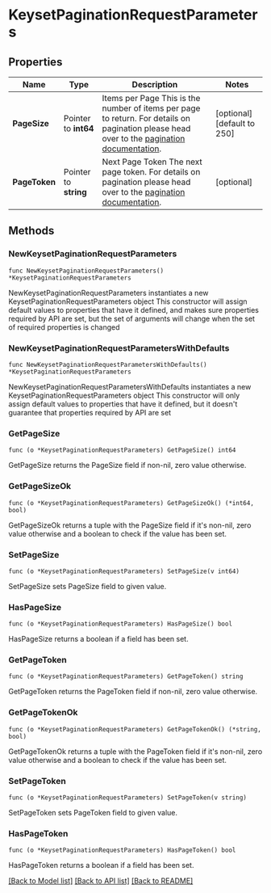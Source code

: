 # KeysetPaginationRequestParameters

## Properties

Name | Type | Description | Notes
------------ | ------------- | ------------- | -------------
**PageSize** | Pointer to **int64** | Items per Page  This is the number of items per page to return. For details on pagination please head over to the [pagination documentation](https://www.ory.sh/docs/ecosystem/api-design#pagination). | [optional] [default to 250]
**PageToken** | Pointer to **string** | Next Page Token  The next page token. For details on pagination please head over to the [pagination documentation](https://www.ory.sh/docs/ecosystem/api-design#pagination). | [optional] 

## Methods

### NewKeysetPaginationRequestParameters

`func NewKeysetPaginationRequestParameters() *KeysetPaginationRequestParameters`

NewKeysetPaginationRequestParameters instantiates a new KeysetPaginationRequestParameters object
This constructor will assign default values to properties that have it defined,
and makes sure properties required by API are set, but the set of arguments
will change when the set of required properties is changed

### NewKeysetPaginationRequestParametersWithDefaults

`func NewKeysetPaginationRequestParametersWithDefaults() *KeysetPaginationRequestParameters`

NewKeysetPaginationRequestParametersWithDefaults instantiates a new KeysetPaginationRequestParameters object
This constructor will only assign default values to properties that have it defined,
but it doesn't guarantee that properties required by API are set

### GetPageSize

`func (o *KeysetPaginationRequestParameters) GetPageSize() int64`

GetPageSize returns the PageSize field if non-nil, zero value otherwise.

### GetPageSizeOk

`func (o *KeysetPaginationRequestParameters) GetPageSizeOk() (*int64, bool)`

GetPageSizeOk returns a tuple with the PageSize field if it's non-nil, zero value otherwise
and a boolean to check if the value has been set.

### SetPageSize

`func (o *KeysetPaginationRequestParameters) SetPageSize(v int64)`

SetPageSize sets PageSize field to given value.

### HasPageSize

`func (o *KeysetPaginationRequestParameters) HasPageSize() bool`

HasPageSize returns a boolean if a field has been set.

### GetPageToken

`func (o *KeysetPaginationRequestParameters) GetPageToken() string`

GetPageToken returns the PageToken field if non-nil, zero value otherwise.

### GetPageTokenOk

`func (o *KeysetPaginationRequestParameters) GetPageTokenOk() (*string, bool)`

GetPageTokenOk returns a tuple with the PageToken field if it's non-nil, zero value otherwise
and a boolean to check if the value has been set.

### SetPageToken

`func (o *KeysetPaginationRequestParameters) SetPageToken(v string)`

SetPageToken sets PageToken field to given value.

### HasPageToken

`func (o *KeysetPaginationRequestParameters) HasPageToken() bool`

HasPageToken returns a boolean if a field has been set.


[[Back to Model list]](../README.md#documentation-for-models) [[Back to API list]](../README.md#documentation-for-api-endpoints) [[Back to README]](../README.md)


